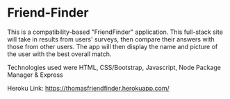 # Friend-Finder
This is a compatibility-based "FriendFinder" application. This full-stack site will take in results from users' surveys, then compare their answers with those from other users. The app will then display the name and picture of the user with the best overall match.

Technologies used were HTML, CSS/Bootstrap, Javascript, Node Package Manager & Express 

Heroku Link: https://thomasfriendfinder.herokuapp.com/
